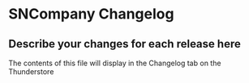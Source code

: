 # SNCompany Changelog

## Describe your changes for each release here

The contents of this file will display in the Changelog tab on the Thunderstore
